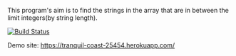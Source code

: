 This program's aim is to find the strings in the array that are in between the limit integers(by string length).

[![Build Status](https://travis-ci.org/isikriza/myDemoApp.svg?branch=master)](https://travis-ci.org/isikriza/myDemoApp)

Demo site: https://tranquil-coast-25454.herokuapp.com/
